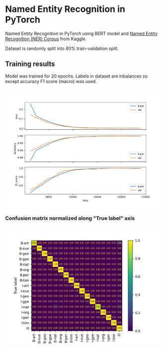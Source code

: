 # Named Entity Recognition in PyTorch

Named Entity Recognition in PyTorch using BERT model and [Named Entity Recognition (NER) Corpus](https://www.kaggle.com/datasets/naseralqaydeh/named-entity-recognition-ner-corpus) from Kaggle.

Dataset is randomly split into 80% train-validation split.

## Training results 

Model was trained for 20 epochs. Labels in dataset are inbalances so except accuracy F1 score (macro) was used.

![Metrics plot](resources/metrics.png "Metrics")

### Confusion matrix normalized along "True label" axis
![Confusion matrix](resources/confusion_matrix.png "Confusion matrix")